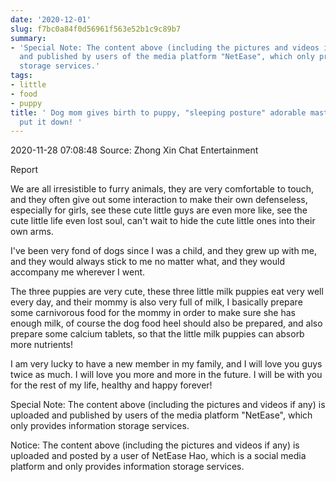 ```yaml
---
date: '2020-12-01'
slug: f7bc0a84f0d56961f563e52b1c9c89b7
summary:
- 'Special Note: The content above (including the pictures and videos if any) is uploaded
  and published by users of the media platform "NetEase", which only provides information
  storage services.'
tags:
- little
- food
- puppy
title: ' Dog mom gives birth to puppy, "sleeping posture" adorable master, can''t
  put it down! '
---
```


 2020-11-28 07:08:48 Source: Zhong Xin Chat Entertainment

Report

We are all irresistible to furry animals, they are very comfortable to touch, and they often give out some interaction to make their own defenseless, especially for girls, see these cute little guys are even more like, see the cute little life even lost soul, can't wait to hide the cute little ones into their own arms.

  
  

I've been very fond of dogs since I was a child, and they grew up with me, and they would always stick to me no matter what, and they would accompany me wherever I went.

  
  

The three puppies are very cute, these three little milk puppies eat very well every day, and their mommy is also very full of milk, I basically prepare some carnivorous food for the mommy in order to make sure she has enough milk, of course the dog food heel should also be prepared, and also prepare some calcium tablets, so that the little milk puppies can absorb more nutrients!

  
  

  
  

I am very lucky to have a new member in my family, and I will love you guys twice as much. I will love you more and more in the future. I will be with you for the rest of my life, healthy and happy forever!

Special Note: The content above (including the pictures and videos if any) is uploaded and published by users of the media platform "NetEase", which only provides information storage services.

Notice: The content above (including the pictures and videos if any) is
uploaded and posted by a user of NetEase Hao, which is a social media platform
and only provides information storage services.

 
        